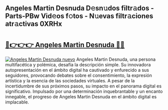 ## Angeles Martin Desnuda D𝚎sn𝚞dos filtr𝚊dos - Parts-PBw Vid𝚎os f𝚘tos - N𝚞evas filtr𝚊ciones atr𝚊ctivas 0XRHx

# <h2><a href="http://mb41tk.tromn.icu/?c=Angeles+Martin+Desnuda">🔗👉👉👉 Angeles Martin Desnuda 🔗🔗</a></h2>

[![Angeles Martin Desnuda nuevo](https://i.imgur.com/pEAQMta.gif)](http://mb41tk.tromn.icu/?c=Angeles+Martin+Desnuda)
Angeles Martin Desnuda, una persona multifacética y polémica, desafía la descripción simple. Su innovadora autopresentación en el ámbito digital ha cautivado y enfurecido a sus seguidores, provocando debates sobre el consentimiento, la expresión artística y la esencia de las sociedades virtuales. A pesar de la incertidumbre de sus próximos pasos, su impacto en el panorama digital es significativo. Impulsado por una determinación inquebrantable y un encanto innegable, el progreso de Angeles Martin Desnuda en el ámbito digital es implacable.

